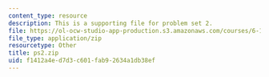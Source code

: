 ```yaml
---
content_type: resource
description: This is a supporting file for problem set 2.
file: https://ol-ocw-studio-app-production.s3.amazonaws.com/courses/6-170-laboratory-in-software-engineering-fall-2005/f1412a4ed7d3c601fab92634a1db38ef_ps2.zip
file_type: application/zip
resourcetype: Other
title: ps2.zip
uid: f1412a4e-d7d3-c601-fab9-2634a1db38ef
---
```

